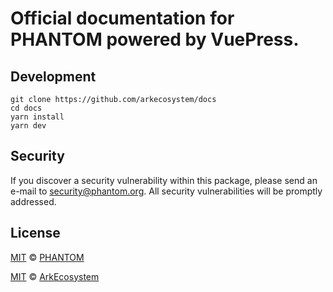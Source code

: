 
# Official documentation for PHANTOM powered by VuePress.

## Development

```
git clone https://github.com/arkecosystem/docs
cd docs
yarn install
yarn dev
```

## Security

If you discover a security vulnerability within this package, please send an e-mail to security@phantom.org. All security vulnerabilities will be promptly addressed.

## License
[MIT](LICENSE) © [PHANTOM](https://phantom.org)

[MIT](LICENSE) © [ArkEcosystem](https://ark.io)
